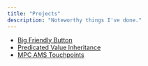 ```yaml
---
title: "Projects"
description: "Noteworthy things I've done."
---
```


* [Big Friendly Button](./TheBigFriendlyButton)
* [Predicated Value Inheritance](./PredicatedValueInheritance)
* [MPC AMS Touchpoints](./MPC_AMS_Touchpoints)
